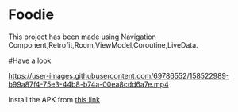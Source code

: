 # Foodie

This project has been made using Navigation Component,Retrofit,Room,ViewModel,Coroutine,LiveData.

#Have a look 


https://user-images.githubusercontent.com/69786552/158522989-b99a87f4-75e3-44b8-b74a-00ea8cdd6a7e.mp4

Install the APK from [this link](https://drive.google.com/file/d/1E8cJktIVT_0imSPORt4Wg7S3QMZ-iXO4/view?usp=sharing)



